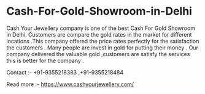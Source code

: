 # Cash-For-Gold-Showroom-in-Delhi

Cash Your Jewellery company is one of the best Cash For Gold Showroom in Delhi. Customers are compare the gold rates in the market for different locations .This company offered the price rates perfectly for the satisfaction the customers . Many people are invest in gold for putting their money . Our company delivered the valuable gold ,customers are satisfy the services this is better for the company .

Contact :- +91-9355218383 ,+91-9355218484  

Read more :- https://www.cashyourjewellery.com/
